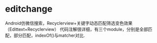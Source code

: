 # editchange
Android仿微信搜索，Recyclerview+关键字动态匹配筛选变色效果（Edittext+Recyclerview）
代码注解很详细，有三个module，分别是全部匹配，部分匹配，indexOf()与matcher对比.